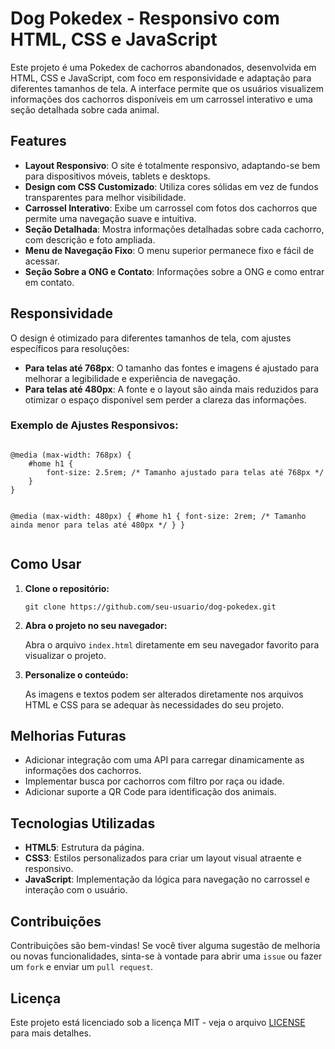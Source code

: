<h1>Dog Pokedex - Responsivo com HTML, CSS e JavaScript</h1>

  <p>Este projeto é uma Pokedex de cachorros abandonados, desenvolvida em HTML, CSS e JavaScript, com foco em responsividade e adaptação para diferentes tamanhos de tela. A interface permite que os usuários visualizem informações dos cachorros disponíveis em um carrossel interativo e uma seção detalhada sobre cada animal.</p>

  <h2>Features</h2>
    <ul>
        <li><strong>Layout Responsivo</strong>: O site é totalmente responsivo, adaptando-se bem para dispositivos móveis, tablets e desktops.</li>
        <li><strong>Design com CSS Customizado</strong>: Utiliza cores sólidas em vez de fundos transparentes para melhor visibilidade.</li>
        <li><strong>Carrossel Interativo</strong>: Exibe um carrossel com fotos dos cachorros que permite uma navegação suave e intuitiva.</li>
        <li><strong>Seção Detalhada</strong>: Mostra informações detalhadas sobre cada cachorro, com descrição e foto ampliada.</li>
        <li><strong>Menu de Navegação Fixo</strong>: O menu superior permanece fixo e fácil de acessar.</li>
        <li><strong>Seção Sobre a ONG e Contato</strong>: Informações sobre a ONG e como entrar em contato.</li>
    </ul>

   <h2>Responsividade</h2>
    <p>O design é otimizado para diferentes tamanhos de tela, com ajustes específicos para resoluções:</p>
    <ul>
        <li><strong>Para telas até 768px</strong>: O tamanho das fontes e imagens é ajustado para melhorar a legibilidade e experiência de navegação.</li>
        <li><strong>Para telas até 480px</strong>: A fonte e o layout são ainda mais reduzidos para otimizar o espaço disponível sem perder a clareza das informações.</li>
    </ul>

   <h3>Exemplo de Ajustes Responsivos:</h3>
    <pre><code>
@media (max-width: 768px) {
    #home h1 {
        font-size: 2.5rem; /* Tamanho ajustado para telas até 768px */
    }
}

@media (max-width: 480px) {
    #home h1 {
        font-size: 2rem; /* Tamanho ainda menor para telas até 480px */
    }
}
    </code></pre>

   <h2>Como Usar</h2>
    <ol>
        <li><strong>Clone o repositório:</strong></li>
        <pre><code>git clone https://github.com/seu-usuario/dog-pokedex.git</code></pre>

  <li><strong>Abra o projeto no seu navegador:</strong></li>
     <p>Abra o arquivo <code>index.html</code> diretamente em seu navegador favorito para visualizar o projeto.</p>

   <li><strong>Personalize o conteúdo:</strong></li>
        <p>As imagens e textos podem ser alterados diretamente nos arquivos HTML e CSS para se adequar às necessidades do seu projeto.</p>
    </ol>

   <h2>Melhorias Futuras</h2>
    <ul>
        <li>Adicionar integração com uma API para carregar dinamicamente as informações dos cachorros.</li>
        <li>Implementar busca por cachorros com filtro por raça ou idade.</li>
        <li>Adicionar suporte a QR Code para identificação dos animais.</li>
    </ul>

  <h2>Tecnologias Utilizadas</h2>
    <ul>
        <li><strong>HTML5</strong>: Estrutura da página.</li>
        <li><strong>CSS3</strong>: Estilos personalizados para criar um layout visual atraente e responsivo.</li>
        <li><strong>JavaScript</strong>: Implementação da lógica para navegação no carrossel e interação com o usuário.</li>
    </ul>

  <h2>Contribuições</h2>
    <p>Contribuições são bem-vindas! Se você tiver alguma sugestão de melhoria ou novas funcionalidades, sinta-se à vontade para abrir uma <code>issue</code> ou fazer um <code>fork</code> e enviar um <code>pull request</code>.</p>

  <h2>Licença</h2>
    <p>Este projeto está licenciado sob a licença MIT - veja o arquivo <a href="LICENSE">LICENSE</a> para mais detalhes.</p>
